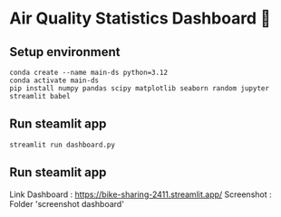 # Air Quality Statistics Dashboard 🔬

## Setup environment

```
conda create --name main-ds python=3.12
conda activate main-ds
pip install numpy pandas scipy matplotlib seaborn random jupyter streamlit babel
```

## Run steamlit app

```
streamlit run dashboard.py
```

## Run steamlit app

Link Dashboard : https://bike-sharing-2411.streamlit.app/
Screenshot : Folder 'screenshot dashboard'

